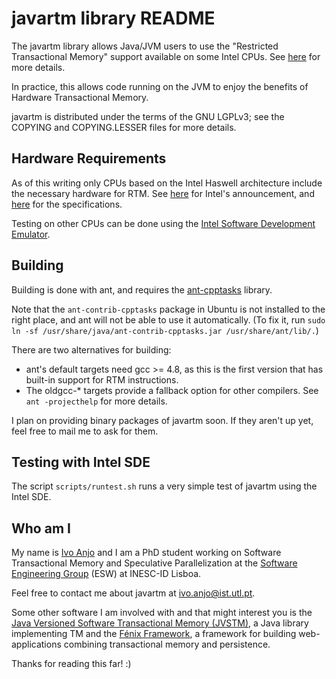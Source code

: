 # javartm library README

The javartm library allows Java/JVM users to use the "Restricted Transactional Memory" support available on some Intel CPUs. See [here][inteltsx] for more details.

In practice, this allows code running on the JVM to enjoy the benefits of Hardware Transactional Memory.

javartm is distributed under the terms of the GNU LGPLv3; see the COPYING and COPYING.LESSER files for more details.

## Hardware Requirements

As of this writing only CPUs based on the Intel Haswell architecture include the necessary hardware for RTM. See [here][inteltsx] for Intel's announcement, and [here][tsxspecs] for the specifications.

Testing on other CPUs can be done using the [Intel Software Development Emulator][intelsde].

## Building

Building is done with ant, and requires the [ant-cpptasks][ant-cpptasks] library.

Note that the `ant-contrib-cpptasks` package in Ubuntu is not installed to the right place, and ant will not be able to use it automatically. (To fix it, run `sudo ln -sf /usr/share/java/ant-contrib-cpptasks.jar /usr/share/ant/lib/.`)

There are two alternatives for building:
* ant's default targets need gcc >= 4.8, as this is the first version that has built-in support for RTM instructions.
* The oldgcc-* targets provide a fallback option for other compilers. See `ant -projecthelp` for more details.

I plan on providing binary packages of javartm soon. If they aren't up yet, feel free to mail me to ask for them.

## Testing with Intel SDE

The script `scripts/runtest.sh` runs a very simple test of javartm using the Intel SDE.

## Who am I

My name is [Ivo Anjo][insthome] and I am a PhD student working on Software Transactional Memory and Speculative Parallelization at the [Software Engineering Group][eswweb] (ESW) at INESC-ID Lisboa.

Feel free to contact me about javartm at <ivo.anjo@ist.utl.pt>.

Some other software I am involved with and that might interest you is the [Java Versioned Software Transactional Memory (JVSTM)][jvstm], a Java library implementing TM and the [Fénix Framework][fenixf], a framework for building web-applications combining transactional memory and persistence.

Thanks for reading this far! :)

[inteltsx]: http://software.intel.com/en-us/blogs/2012/02/07/transactional-synchronization-in-haswell
[intelsde]: http://software.intel.com/en-us/articles/intel-software-development-emulator
[tsxspecs]: http://software.intel.com/sites/default/files/m/9/2/3/41604 "Intel Architecture Instruction Set Extensions Programming Reference"
[ant-cpptasks]: http://ant-contrib.sourceforge.net/cpptasks/index.html
[insthome]: https://fenix.ist.utl.pt/homepage/ist155460
[eswweb]: http://www.esw.inesc-id.pt/
[jvstm]: http://esw.inesc-id.pt/git/jvstm.git/
[fenixf]: https://fenix-ashes.ist.utl.pt/trac/fenix-framework
